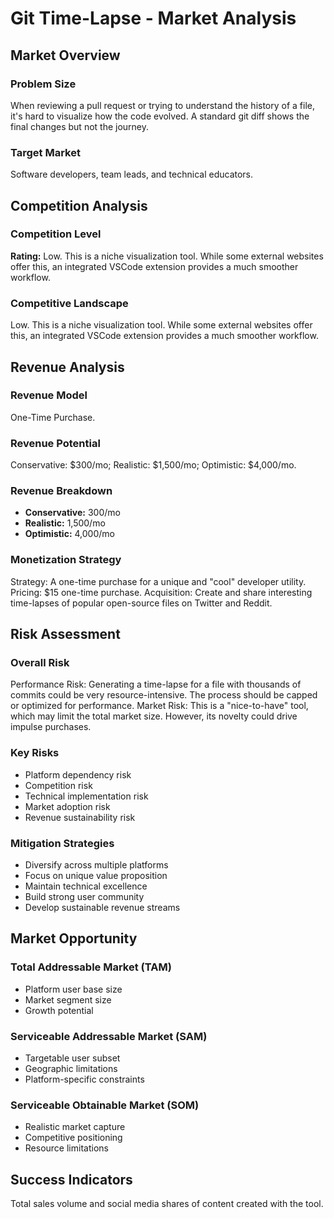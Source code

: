 # Git Time-Lapse - Market Analysis

## Market Overview

### Problem Size
When reviewing a pull request or trying to understand the history of a file, it's hard to visualize how the code evolved. A standard git diff shows the final changes but not the journey.

### Target Market
Software developers, team leads, and technical educators.

## Competition Analysis

### Competition Level
**Rating:** Low. This is a niche visualization tool. While some external websites offer this, an integrated VSCode extension provides a much smoother workflow.

### Competitive Landscape
Low. This is a niche visualization tool. While some external websites offer this, an integrated VSCode extension provides a much smoother workflow.

## Revenue Analysis

### Revenue Model
One-Time Purchase.

### Revenue Potential
Conservative: $300/mo; Realistic: $1,500/mo; Optimistic: $4,000/mo.

### Revenue Breakdown
- **Conservative:** 300/mo
- **Realistic:** 1,500/mo
- **Optimistic:** 4,000/mo

### Monetization Strategy
Strategy: A one-time purchase for a unique and "cool" developer utility. Pricing: $15 one-time purchase. Acquisition: Create and share interesting time-lapses of popular open-source files on Twitter and Reddit.

## Risk Assessment

### Overall Risk
Performance Risk: Generating a time-lapse for a file with thousands of commits could be very resource-intensive. The process should be capped or optimized for performance. Market Risk: This is a "nice-to-have" tool, which may limit the total market size. However, its novelty could drive impulse purchases.

### Key Risks
- Platform dependency risk
- Competition risk
- Technical implementation risk
- Market adoption risk
- Revenue sustainability risk

### Mitigation Strategies
- Diversify across multiple platforms
- Focus on unique value proposition
- Maintain technical excellence
- Build strong user community
- Develop sustainable revenue streams

## Market Opportunity

### Total Addressable Market (TAM)
- Platform user base size
- Market segment size
- Growth potential

### Serviceable Addressable Market (SAM)
- Targetable user subset
- Geographic limitations
- Platform-specific constraints

### Serviceable Obtainable Market (SOM)
- Realistic market capture
- Competitive positioning
- Resource limitations

## Success Indicators
Total sales volume and social media shares of content created with the tool.
